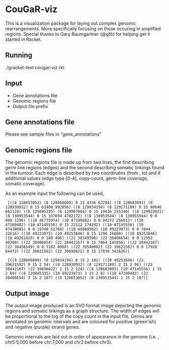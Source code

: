 CouGaR-viz
==========

This is a visualization package for laying out complex genomic rearrangements. More specifically focusing on those occuring in amplified regions. Special thanks to Gary Baumgartner (@gfb) for helping get it started in Racket.

Running
-----------
./gracket-text cougar-viz.rkt

Input
-----------
* Gene annotations file
* Genomic regions file
* Output file prefix

Gene annotations file
-----------
Please see sample files in "gene_annotations"

Genomic regions file
-----------
The genomic regions file is made up from two lines, the first describing germ line regions (edges) and the second describing somatic linkings found in the tumour. 
Each edge is described by two coordinates (from , to) and 4 additional values (edge type [0-4], copy-count, germ-line coverage, somatic coverage).

As an example input the following can be used,
 
```	[((8 128653052) (8 128666609) 0 15 4336 62294) ((8 128683093) (8 128930932) 0 15 63400 992056) ((8 129034194) (8 129171189) 0 15 40646 661124) ((8 129845335) (8 129907084) 0 15 19436 255340) ((8 129923821) (8 130953544) 0 15 337694 4782172) ((8 130953544) (8 130955944) 0 0 498 1296) ((10 46735974) (10 47109482) 0 0 94272 256012) ((10 47109482) (10 47145556) 0 15 22512 174292) ((10 47145556) (10 47430085) 0 0 19740 52768) ((10 48888502) (10 49223973) 0 0 7844 22616) ((10 49223973) (10 49253846) 0 15 1290 16080) ((10 49253846) (10 49261028) 0 0 180 496) ((22 38349390) (22 38406654) 0 0 12352 40300) ((22 38406654) (22 38442167) 0 15 7864 145856) ((22 38442167) (22 38456549) 0 0 3182 8008) ((22 39540082) (22 39621582) 0 0 17928 64472) ((22 39621582) (22 39698822) 0 15 17830 342626)]```

```	[((8 128666609) (8 129034194) 0 15 2 181) ((10 49253846) (22 39621582) 0 15 2 54) ((8 128930932) (8 129171189) 2 15 2 96) ((22 38442167) (22 39698822) 2 15 2 124) ((8 128683093) (10 47145556) 1 15 2 69) ((8 129845335) (10 49223973) 3 15 2 8) ((10 47109482) (22 38406654) 3 15 2 107) ((8 128653052) (8 130953544) 1 15 2 107)]```

Output image
-----------
The output image produced is an SVG format image depicting the genomic regions and somatic linkings as a graph structure. The width of edges will be proportional to the log of the copy count in the input file. Genes are annotated on genomic intervals and are coloured for positive (green'ish) and negative (purple) strand genes.

Genomic intervals are laid out in order of appearance in the genome (i.e. , chr5:5,000 before chr:7,000 and chr2 before chr3).


